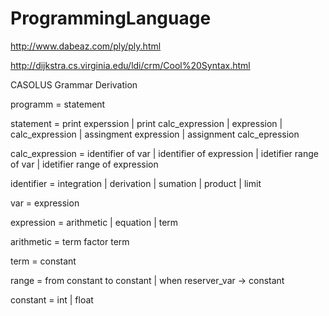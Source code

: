 # ProgrammingLanguage

http://www.dabeaz.com/ply/ply.html

http://dijkstra.cs.virginia.edu/ldi/crm/Cool%20Syntax.html

CASOLUS Grammar Derivation 
  
  programm = statement
  
  statement = print experssion | print calc_expression | expression | calc_expression | assingment expression | assignment calc_epression
  
  calc_expression = identifier of var | identifier of expression | idetifier range of var | idetifier range of expression
  
  identifier = integration | derivation | sumation | product | limit
  
  var = expression 
  
  expression = arithmetic | equation | term
  
  arithmetic = term factor term 
  
  term = constant
  
  range = from constant to constant | when reserver_var -> constant
  
  constant = int | float
  
  
  
